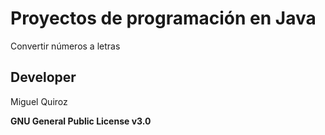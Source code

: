 # Proyectos de programación en Java

Convertir números a letras
## Developer
Miguel Quiroz

**GNU General Public License v3.0**